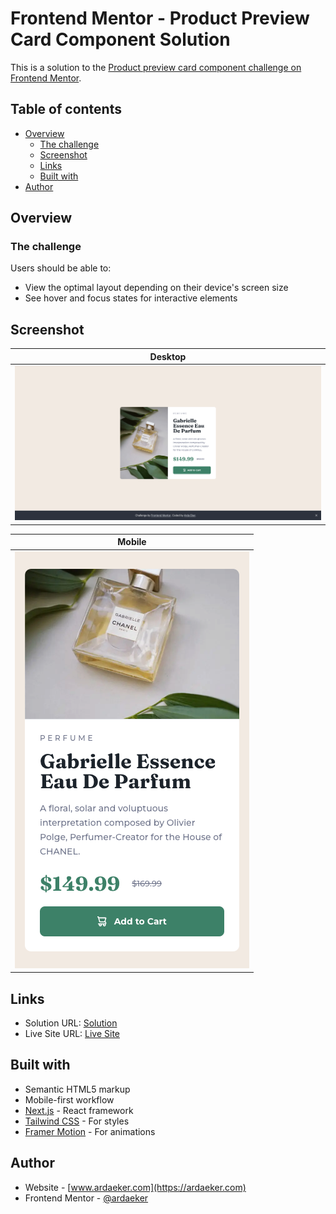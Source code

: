 # Frontend Mentor - Product Preview Card Component Solution

This is a solution to the [Product preview card component challenge on Frontend Mentor](https://www.frontendmentor.io/challenges/product-preview-card-component-GO7UmttRfa).

## Table of contents

- [Overview](#overview)
  - [The challenge](#the-challenge)
  - [Screenshot](#screenshot)
  - [Links](#links)
  - [Built with](#built-with)
- [Author](#author)

## Overview

### The challenge

Users should be able to:

- View the optimal layout depending on their device's screen size
- See hover and focus states for interactive elements

## Screenshot

|                  Desktop                   |
| :----------------------------------------: |
| ![](./public/previews/desktop-preview.png) |

|                  Mobile                   |
| :---------------------------------------: |
| ![](./public/previews/mobile-preview.png) |

## Links

- Solution URL: [Solution]()
- Live Site URL: [Live Site]()

## Built with

- Semantic HTML5 markup
- Mobile-first workflow
- [Next.js](https://nextjs.org/) - React framework
- [Tailwind CSS](https://tailwindcss.com) - For styles
- [Framer Motion](https://www.framer.com/motion/) - For animations

## Author

- Website - [www.ardaeker.com](https://ardaeker.com)
- Frontend Mentor - [@ardaeker](https://www.frontendmentor.io/profile/ardaeker)
